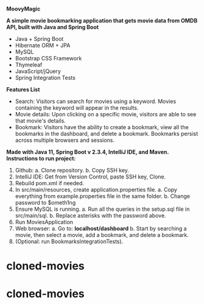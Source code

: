 **MoovyMagic**

**A simple movie bookmarking application that gets movie data from OMDB API, built with Java and Spring Boot**

*	Java + Spring Boot
*	Hibernate ORM + JPA
*	MySQL
*	Bootstrap CSS Framework
* Thymeleaf
*	JavaScript/jQuery
*	Spring Integration Tests

**Features List**
*	Search: Visitors can search for movies using a keyword. Movies containing the keyword will appear in the results. 
* Movie details: Upon clicking on a specific movie, visitors are able to see that movie's details.
*	Bookmark: Visitors have the ability to create a bookmark, view all the bookmarks in the dashboard, and delete a bookmark. Bookmarks persist across multiple browsers and sessions.

**Made with Java 11, Spring Boot v 2.3.4, IntelliJ IDE, and Maven.**
**Instructions to run project:** 
1. Github:
      a. Clone repository.
      b. Copy SSH key.
2. IntelliJ IDE: Get from Version Control, paste SSH key, Clone. 
3. Rebuild pom.xml if needed.
4. In src/main/resources, create application.properties file.
      a. Copy everything from example.properties file in the same folder.
      b. Change password to $ometh1ng
5. Ensure MySQL is running.
      a. Run all the queries in the setup.sql file in src/main/sql.
      b. Replace asterisks with the password above.
6. Run MoviesApplication 
7. Web browser:
      a. Go to: **localhost/dashboard**
      b. Start by searching a movie, then select a movie, add a bookmark, and delete a bookmark.
8. (Optional: run BookmarksIntegrationTests).
# cloned-movies
# cloned-movies
